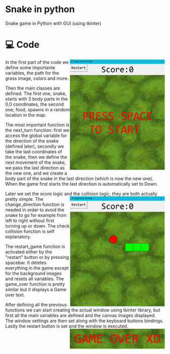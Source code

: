 # Snake in python 
  Snake game in Python with GUI (using tkinter)

# 💻 Code

<img align="right" src="media/snake1.png" width="300" />

In the first part of the code we define some importante variables, the path for the grass image, colors and more.

Then the main classes are defined. The first one, snake, starts with 3 body parts in the 0,0 coordinates, the second one, food, spawns in a random location in the map.

The most important function is the next_turn function: 
first we access the global variable for the direction of the snake (defined later), secondly we take the last coordinates of the snake, then we define the next movement of the snake, we pass the last direction as the new one, and we create a body part of the snake in the last direction (which is now the new one). When the game first starts the last direction is automatically set to Down.

Later we set the score logic and the collision logic, they are both actually pretty simple.
<img align="right" src="media/snake2.png" width="300" />
The change_direction function is needed in order to avoid the snake to go for example from left to right without first turning up or down. The check collision function is self explanatory.

The restart_game function is activated either by the "restart" button or by pressing spacebar. It deletes everything in the game except for the background images and resets all variables. The game_over function is pretty similar but it displays a Game over text.

After defining all the previous functions we can start creating the actual window using tkinter library, but first all the main variables are defined and the canvas images displayed. The window settings are then set along with the keyboard buttons bindings. Lastly the restart button is set and the window is executed.
<img align="right" src="media/snake3.png" width="300" />

